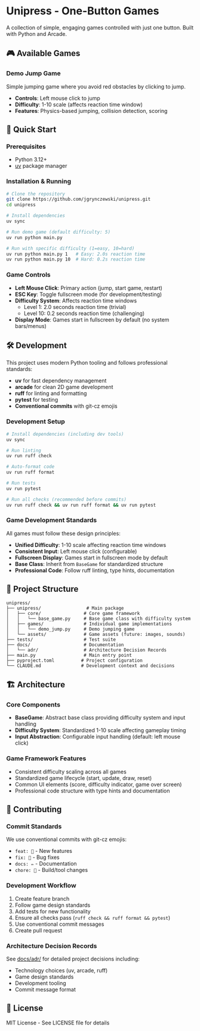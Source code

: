 # Unipress - One-Button Games

A collection of simple, engaging games controlled with just one button. Built with Python and Arcade.

## 🎮 Available Games

### Demo Jump Game
Simple jumping game where you avoid red obstacles by clicking to jump.
- **Controls**: Left mouse click to jump
- **Difficulty**: 1-10 scale (affects reaction time window)
- **Features**: Physics-based jumping, collision detection, scoring

## 🚀 Quick Start

### Prerequisites
- Python 3.12+
- [uv](https://docs.astral.sh/uv/) package manager

### Installation & Running

```bash
# Clone the repository
git clone https://github.com/jgrynczewski/unipress.git
cd unipress

# Install dependencies
uv sync

# Run demo game (default difficulty: 5)
uv run python main.py

# Run with specific difficulty (1=easy, 10=hard)
uv run python main.py 1   # Easy: 2.0s reaction time
uv run python main.py 10  # Hard: 0.2s reaction time
```

### Game Controls
- **Left Mouse Click**: Primary action (jump, start game, restart)
- **ESC Key**: Toggle fullscreen mode (for development/testing)
- **Difficulty System**: Affects reaction time windows
  - Level 1: 2.0 seconds reaction time (trivial)
  - Level 10: 0.2 seconds reaction time (challenging)
- **Display Mode**: Games start in fullscreen by default (no system bars/menus)

## 🛠️ Development

This project uses modern Python tooling and follows professional standards:
- **uv** for fast dependency management
- **arcade** for clean 2D game development  
- **ruff** for linting and formatting
- **pytest** for testing
- **Conventional commits** with git-cz emojis

### Development Setup

```bash
# Install dependencies (including dev tools)
uv sync

# Run linting
uv run ruff check

# Auto-format code
uv run ruff format

# Run tests
uv run pytest

# Run all checks (recommended before commits)
uv run ruff check && uv run ruff format && uv run pytest
```

### Game Development Standards

All games must follow these design principles:
- **Unified Difficulty**: 1-10 scale affecting reaction time windows
- **Consistent Input**: Left mouse click (configurable)
- **Fullscreen Display**: Games start in fullscreen mode by default
- **Base Class**: Inherit from `BaseGame` for standardized structure
- **Professional Code**: Follow ruff linting, type hints, documentation

## 📁 Project Structure

```
unipress/
├── unipress/                 # Main package
│   ├── core/                # Core game framework
│   │   └── base_game.py     # Base game class with difficulty system
│   ├── games/               # Individual game implementations
│   │   └── demo_jump.py     # Demo jumping game
│   └── assets/              # Game assets (future: images, sounds)
├── tests/                   # Test suite
├── docs/                    # Documentation
│   └── adr/                 # Architecture Decision Records
├── main.py                  # Main entry point
├── pyproject.toml          # Project configuration
└── CLAUDE.md               # Development context and decisions
```

## 🏗️ Architecture

### Core Components
- **BaseGame**: Abstract base class providing difficulty system and input handling
- **Difficulty System**: Standardized 1-10 scale affecting gameplay timing
- **Input Abstraction**: Configurable input handling (default: left mouse click)

### Game Framework Features
- Consistent difficulty scaling across all games
- Standardized game lifecycle (start, update, draw, reset)
- Common UI elements (score, difficulty indicator, game over screen)
- Professional code structure with type hints and documentation

## 🤝 Contributing

### Commit Standards
We use conventional commits with git-cz emojis:
- `feat: 🎸` - New features
- `fix: 🐛` - Bug fixes
- `docs: ✏️` - Documentation
- `chore: 🤖` - Build/tool changes

### Development Workflow
1. Create feature branch
2. Follow game design standards
3. Add tests for new functionality
4. Ensure all checks pass (`ruff check && ruff format && pytest`)
5. Use conventional commit messages
6. Create pull request

### Architecture Decision Records
See [docs/adr/](docs/adr/) for detailed project decisions including:
- Technology choices (uv, arcade, ruff)
- Game design standards
- Development tooling
- Commit message format

## 📄 License

MIT License - See LICENSE file for details